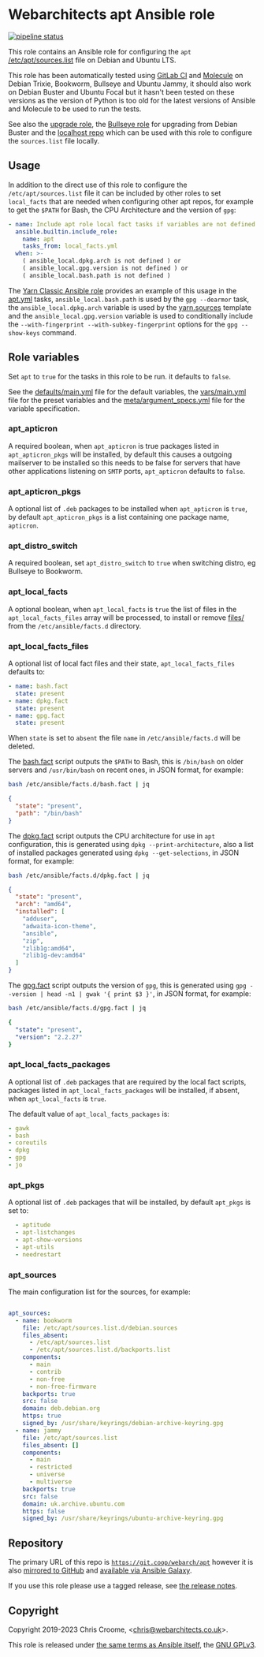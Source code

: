 # Webarchitects apt Ansible role

[![pipeline status](https://git.coop/webarch/apt/badges/master/pipeline.svg)](https://git.coop/webarch/apt/-/commits/master)

This role contains an Ansible role for configuring the `apt` [/etc/apt/sources.list](https://wiki.debian.org/SourcesList) file on Debian and Ubuntu LTS.

This role has been automatically tested using [GitLab CI](.gitlab-ci.yml) and [Molecule](molecule/default/molecule.yml) on Debian Trixie, Bookworm, Bullseye and Ubuntu Jammy, it should also work on Debian Buster and Ubuntu Focal but it hasn't been tested on these versions as the version of Python is too old for the latest versions of Ansible and Molecule to be used to run the tests.

See also the [upgrade role](https://git.coop/webarch/upgrade), the [Bullseye role](https://git.coop/webarch/bullseye) for upgrading from Debian Buster and the [localhost repo](https://git.coop/webarch/localhost) which can be used with this role to configure the `sources.list` file locally.

## Usage

In addition to the direct use of this role to configure the `/etc/apt/sources.list` file it can be included by other roles to set `local_facts` that are needed when configuring other apt repos, for example to get the `$PATH` for Bash, the CPU Architecture and the version of `gpg`:

```yaml
- name: Include apt role local fact tasks if variables are not defined
  ansible.builtin.include_role:
    name: apt
    tasks_from: local_facts.yml
  when: >-
    ( ansible_local.dpkg.arch is not defined ) or
    ( ansible_local.gpg.version is not defined ) or
    ( ansible_local.bash.path is not defined )
```

The [Yarn Classic Ansible role](https://git.coop/webarch/yarn) provides an example of this usage in the [apt.yml](https://git.coop/webarch/yarn/-/blob/master/tasks/apt.yml) tasks, `ansible_local.bash.path` is used by the `gpg --dearmor` task, the `ansible_local.dpkg.arch` variable is used by the [yarn.sources](https://git.coop/webarch/yarn/-/blob/master/templates/yarn.sources.j2) template and the `ansible_local.gpg.version` variable is used to conditionally include the `--with-fingerprint --with-subkey-fingerprint` options for the `gpg --show-keys` command.

## Role variables

Set `apt` to `true` for the tasks in this role to be run. it defaults to `false`.

See the [defaults/main.yml](defaults/main.yml) file for the default variables, the [vars/main.yml](vars/main.yml) file for the preset variables and the [meta/argument_specs.yml](meta/argument_specs.yml) file for the variable specification.

### apt_apticron

A required boolean, when `apt_apticron` is true packages listed in `apt_apticron_pkgs` will be installed, by default this causes a outgoing mailserver to be installed so this needs to be false for servers that have other applications listening on `SMTP` ports, `apt_apticron` defaults to `false`.

### apt_apticron_pkgs

A optional list of `.deb` packages to be installed when `apt_apticron` is `true`, by default `apt_apticron_pkgs` is a list containing one package name, `apticron`.

### apt_distro_switch

A required boolean, set `apt_distro_switch` to `true` when switching distro, eg Bullseye to Bookworm.

### apt_local_facts

A optional boolean, when `apt_local_facts` is `true` the list of files in the `apt_local_facts_files` array will be processed, to install or remove [files/](files/) from the `/etc/ansible/facts.d` directory.

### apt_local_facts_files

A optional list of local fact files and their state, `apt_local_facts_files` defaults to:

```yaml
- name: bash.fact
  state: present
- name: dpkg.fact
  state: present
- name: gpg.fact
  state: present
```

When `state` is set to `absent` the file `name` in `/etc/ansible/facts.d` will be deleted.

The [bash.fact](files/bash.fact) script outputs the `$PATH` to Bash, this is `/bin/bash` on older servers and `/usr/bin/bash` on recent ones, in JSON format, for example:

```bash
bash /etc/ansible/facts.d/bash.fact | jq
```

```json
{
  "state": "present",
  "path": "/bin/bash"
}
```

The [dpkg.fact](files/dpkg.fact) script outputs the CPU architecture for use in `apt` configuration, this is generated using `dpkg --print-architecture`, also a list of installed packages generated using `dpkg --get-selections`, in JSON format, for example:

```bash
bash /etc/ansible/facts.d/dpkg.fact | jq
```

```json
{
  "state": "present",
  "arch": "amd64",
  "installed": [
    "adduser",
    "adwaita-icon-theme",
    "ansible",
    "zip",
    "zlib1g:amd64",
    "zlib1g-dev:amd64"
  ]
}
```

The [gpg.fact](files/gpg.fact) script outputs the version of `gpg`, this is generated using `gpg --version | head -n1 | gwak '{ print $3 }'`, in JSON format, for example:

```bash
bash /etc/ansible/facts.d/gpg.fact | jq
```

```yaml
{
  "state": "present",
  "version": "2.2.27"
}
```

### apt_local_facts_packages

A optional list of `.deb` packages that are required by the local fact scripts, packages listed in `apt_local_facts_packages` will be installed, if absent, when `apt_local_facts` is `true`.

The default value of `apt_local_facts_packages` is:

```yaml
- gawk
- bash
- coreutils
- dpkg
- gpg
- jo
```

### apt_pkgs

A optional list of `.deb` packages that will be installed, by default `apt_pkgs` is set to:

```yaml
  - aptitude
  - apt-listchanges
  - apt-show-versions
  - apt-utils
  - needrestart
```

### apt_sources

The main configuration list for the sources, for example:

```yaml

apt_sources:
  - name: bookworm
    file: /etc/apt/sources.list.d/debian.sources
    files_absent:
      - /etc/apt/sources.list
      - /etc/apt/sources.list.d/backports.list
    components:
      - main
      - contrib
      - non-free
      - non-free-firmware
    backports: true
    src: false
    domain: deb.debian.org
    https: true
    signed_by: /usr/share/keyrings/debian-archive-keyring.gpg
  - name: jammy
    file: /etc/apt/sources.list
    files_absent: []
    components:
      - main
      - restricted
      - universe
      - multiverse
    backports: true
    src: false
    domain: uk.archive.ubuntu.com
    https: false
    signed_by: /usr/share/keyrings/ubuntu-archive-keyring.gpg
```

## Repository

The primary URL of this repo is [`https://git.coop/webarch/apt`](https://git.coop/webarch/apt) however it is also [mirrored to GitHub](https://github.com/webarch-coop/ansible-role-apt) and [available via Ansible Galaxy](https://galaxy.ansible.com/chriscroome/apt).

If you use this role please use a tagged release, see [the release notes](https://git.coop/webarch/apt/-/releases).

## Copyright

Copyright 2019-2023 Chris Croome, &lt;[chris@webarchitects.co.uk](mailto:chris@webarchitects.co.uk)&gt;.

This role is released under [the same terms as Ansible itself](https://github.com/ansible/ansible/blob/devel/COPYING), the [GNU GPLv3](LICENSE).
